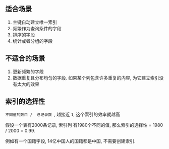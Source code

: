 ## 适合场景

1. 主键自动建立唯一索引
2. 频繁作为查询条件的字段
3. 排序的字段
4. 统计或者分组的字段

## 不适合的场景

1. 更新频繁的字段
2. 数据重复且分布均匀的字段. 如果某个列包含许多重复的内容, 为它建立索引没有太大的效果



## 索引的选择性

`不同值的数目 /  总记录数 `,  越接近 `1`, 这个索引的效率就越高

假设一个表有2000条记录,  索引列 有1980个不同的值, 那么索引的选择性  =  1980 / 2000 = 0.99.



例如有一个国籍字段,  14亿中国人的国籍都是中国, 不需要创建索引.


